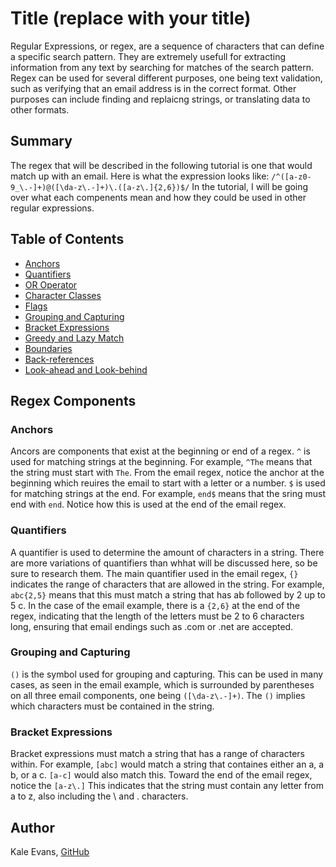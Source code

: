 # Title (replace with your title)

Regular Expressions, or regex, are a sequence of characters that can define a specific search pattern. They are extremely usefull for extracting information from any text by searching for matches of the search pattern. Regex can be used for several different purposes, one being text validation, such as verifying that an email address is in the correct format. Other purposes can include finding and replaicng strings, or translating data to other formats.

## Summary

The regex that will be described in the following tutorial is one that would match up with an email. Here is what the expression looks like: 
`/^([a-z0-9_\.-]+)@([\da-z\.-]+)\.([a-z\.]{2,6})$/`  In the tutorial, I will be going over what each compenents mean and how they could be used in other regular expressions. 

## Table of Contents

- [Anchors](#anchors)
- [Quantifiers](#quantifiers)
- [OR Operator](#or-operator)
- [Character Classes](#character-classes)
- [Flags](#flags)
- [Grouping and Capturing](#grouping-and-capturing)
- [Bracket Expressions](#bracket-expressions)
- [Greedy and Lazy Match](#greedy-and-lazy-match)
- [Boundaries](#boundaries)
- [Back-references](#back-references)
- [Look-ahead and Look-behind](#look-ahead-and-look-behind)

## Regex Components

### Anchors

Ancors are components that exist at the beginning or end of a regex. `^` is used for matching strings at the beginning. For example, `^The` means that the string must start with `The`. From the email regex, notice the anchor at the beginning which reuires the email to start with a letter or a number. `$` is used for matching strings at the end. For example, `end$` means that the sring must end with `end`. Notice how this is used at the end of the email regex.

### Quantifiers

A quantifier is used to determine the amount of characters in a string. There are more variations of quantifiers than whhat will be discussed here, so be sure to research them. The main quantifier used in the email regex, `{}` indicates the range of characters that are allowed in the string. For example, `abc{2,5}` means that this must match a string that has ab followed by 2 up to 5 c. In the case of the email example, there is a `{2,6}` at the end of the regex, indicating that the length of the letters must be 2 to 6 characters long, ensuring that email endings such as .com or .net are accepted.

### Grouping and Capturing

`()` is the symbol used for grouping and capturing. This can be used in many cases, as seen in the email example, which is surrounded by parentheses on all three email components, one being `([\da-z\.-]+)`. The `()` implies which characters must be contained in the string.

### Bracket Expressions

Bracket expressions must match a string that has a range of characters within. For example, `[abc]` would match a string that containes either an a, a b, or a c. `[a-c]` would also match this. Toward the end of the email regex, notice the `[a-z\.]` This indicates that the string must contain any letter from a to z, also including the \ and . characters.

## Author

Kale Evans, [GitHub](github.com/kaletevans)
